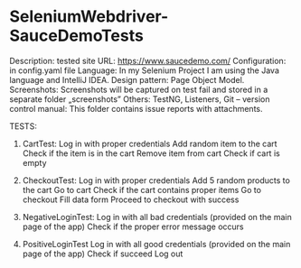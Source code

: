 # SeleniumWebdriver-SauceDemoTests

Description:
tested site URL: https://www.saucedemo.com/
Configuration: in config.yaml file
Language: In my Selenium Project I am using the Java language
and IntelliJ IDEA.
Design pattern: Page Object Model.
Screenshots: Screenshots will be captured on test fail and
stored in a separate folder „screenshots”
Others: TestNG, Listeners, Git – version control
manual: This folder contains issue reports with attachments.

TESTS:
1.	CartTest:
Log in with proper credentials
Add random item to the cart
Check if the item is in the cart
Remove item from cart 
Check if cart is empty

2.	CheckoutTest:
Log in with proper credentials
Add 5 random products to the cart
Go to cart
Check if the cart contains proper items
Go to checkout
Fill data form
Proceed to checkout with success

3.	NegativeLoginTest:
Log in with all bad credentials (provided on the main page of the app)
Check if the proper error message occurs

4.	PositiveLoginTest
Log in with all good credentials (provided on the main page of the app)
Check if succeed
Log out
